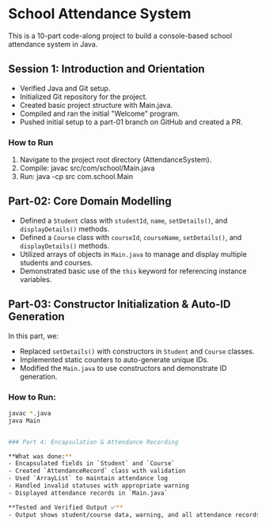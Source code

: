 # School Attendance System
This is a 10-part code-along project to build a console-based school attendance system in Java.

## Session 1: Introduction and Orientation
- Verified Java and Git setup.
- Initialized Git repository for the project.
- Created basic project structure with Main.java.
- Compiled and ran the initial "Welcome" program.
- Pushed initial setup to a part-01 branch on GitHub and created a PR.

### How to Run
1. Navigate to the project root directory (AttendanceSystem).
2. Compile: javac src/com/school/Main.java
3. Run: java -cp src com.school.Main


## Part-02: Core Domain Modelling

- Defined a `Student` class with `studentId`, `name`, `setDetails()`, and `displayDetails()` methods.
- Defined a `Course` class with `courseId`, `courseName`, `setDetails()`, and `displayDetails()` methods.
- Utilized arrays of objects in `Main.java` to manage and display multiple students and courses.
- Demonstrated basic use of the `this` keyword for referencing instance variables.


## Part-03: Constructor Initialization & Auto-ID Generation

In this part, we:
- Replaced `setDetails()` with constructors in `Student` and `Course` classes.
- Implemented static counters to auto-generate unique IDs.
- Modified the `Main.java` to use constructors and demonstrate ID generation.

### How to Run:
```bash
javac *.java
java Main


### Part 4: Encapsulation & Attendance Recording

**What was done:**
- Encapsulated fields in `Student` and `Course`
- Created `AttendanceRecord` class with validation
- Used `ArrayList` to maintain attendance log
- Handled invalid statuses with appropriate warning
- Displayed attendance records in `Main.java`

**Tested and Verified Output ✅**
- Output shows student/course data, warning, and all attendance records



